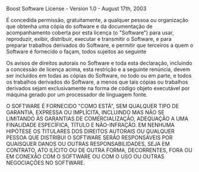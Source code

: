 Boost Software License - Version 1.0 - August 17th, 2003

É concedida permissão, gratuitamente, a qualquer pessoa ou organização que obtenha uma cópia do software e da documentação de acompanhamento coberta por esta licença (o "Software") para usar, reproduzir, exibir, distribuir, executar e transmitir o Software, e para preparar trabalhos derivados do Software, e permitir que terceiros a quem o Software é fornecido o façam, todos sujeitos ao seguinte

Os avisos de direitos autorais no Software e toda esta declaração, incluindo a concessão de licença acima, esta restrição e a seguinte renúncia, devem ser incluídos em todas as cópias do Software, no todo ou em parte, e todos os trabalhos derivados do Software, a menos que tais cópias ou trabalhos derivados sejam exclusivamente na forma de código objeto executável por máquina gerado por um processador de linguagem fonte.

O SOFTWARE É FORNECIDO "COMO ESTÁ", SEM QUALQUER TIPO DE GARANTIA, EXPRESSA OU IMPLÍCITA, INCLUINDO MAS NÃO SE LIMITANDO ÀS GARANTIAS DE COMERCIALIZAÇÃO, ADEQUAÇÃO A UMA FINALIDADE ESPECÍFICA, TÍTULO E NÃO-INFRAÇÃO. EM NENHUMA HIPÓTESE OS TITULARES DOS DIREITOS AUTORAIS OU QUALQUER PESSOA QUE DISTRIBUI O SOFTWARE SERÃO RESPONSÁVEIS POR QUAISQUER DANOS OU OUTRAS RESPONSABILIDADES, SEJA EM CONTRATO, ATO ILÍCITO OU DE OUTRA FORMA, DECORRENTES, FORA OU EM CONEXÃO COM O SOFTWARE OU COM O USO OU OUTRAS NEGOCIAÇÕES NO SOFTWARE.
